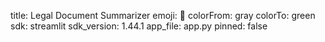 title: Legal Document Summarizer
emoji: 🏃
colorFrom: gray
colorTo: green
sdk: streamlit
sdk_version: 1.44.1
app_file: app.py
pinned: false
